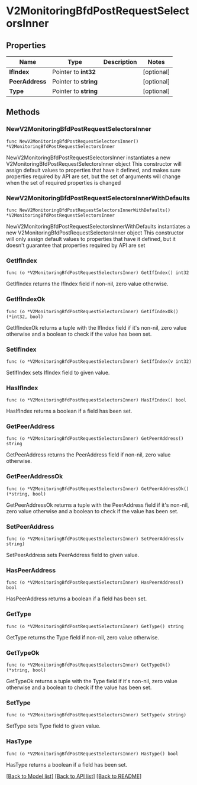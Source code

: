 # V2MonitoringBfdPostRequestSelectorsInner

## Properties

Name | Type | Description | Notes
------------ | ------------- | ------------- | -------------
**IfIndex** | Pointer to **int32** |  | [optional] 
**PeerAddress** | Pointer to **string** |  | [optional] 
**Type** | Pointer to **string** |  | [optional] 

## Methods

### NewV2MonitoringBfdPostRequestSelectorsInner

`func NewV2MonitoringBfdPostRequestSelectorsInner() *V2MonitoringBfdPostRequestSelectorsInner`

NewV2MonitoringBfdPostRequestSelectorsInner instantiates a new V2MonitoringBfdPostRequestSelectorsInner object
This constructor will assign default values to properties that have it defined,
and makes sure properties required by API are set, but the set of arguments
will change when the set of required properties is changed

### NewV2MonitoringBfdPostRequestSelectorsInnerWithDefaults

`func NewV2MonitoringBfdPostRequestSelectorsInnerWithDefaults() *V2MonitoringBfdPostRequestSelectorsInner`

NewV2MonitoringBfdPostRequestSelectorsInnerWithDefaults instantiates a new V2MonitoringBfdPostRequestSelectorsInner object
This constructor will only assign default values to properties that have it defined,
but it doesn't guarantee that properties required by API are set

### GetIfIndex

`func (o *V2MonitoringBfdPostRequestSelectorsInner) GetIfIndex() int32`

GetIfIndex returns the IfIndex field if non-nil, zero value otherwise.

### GetIfIndexOk

`func (o *V2MonitoringBfdPostRequestSelectorsInner) GetIfIndexOk() (*int32, bool)`

GetIfIndexOk returns a tuple with the IfIndex field if it's non-nil, zero value otherwise
and a boolean to check if the value has been set.

### SetIfIndex

`func (o *V2MonitoringBfdPostRequestSelectorsInner) SetIfIndex(v int32)`

SetIfIndex sets IfIndex field to given value.

### HasIfIndex

`func (o *V2MonitoringBfdPostRequestSelectorsInner) HasIfIndex() bool`

HasIfIndex returns a boolean if a field has been set.

### GetPeerAddress

`func (o *V2MonitoringBfdPostRequestSelectorsInner) GetPeerAddress() string`

GetPeerAddress returns the PeerAddress field if non-nil, zero value otherwise.

### GetPeerAddressOk

`func (o *V2MonitoringBfdPostRequestSelectorsInner) GetPeerAddressOk() (*string, bool)`

GetPeerAddressOk returns a tuple with the PeerAddress field if it's non-nil, zero value otherwise
and a boolean to check if the value has been set.

### SetPeerAddress

`func (o *V2MonitoringBfdPostRequestSelectorsInner) SetPeerAddress(v string)`

SetPeerAddress sets PeerAddress field to given value.

### HasPeerAddress

`func (o *V2MonitoringBfdPostRequestSelectorsInner) HasPeerAddress() bool`

HasPeerAddress returns a boolean if a field has been set.

### GetType

`func (o *V2MonitoringBfdPostRequestSelectorsInner) GetType() string`

GetType returns the Type field if non-nil, zero value otherwise.

### GetTypeOk

`func (o *V2MonitoringBfdPostRequestSelectorsInner) GetTypeOk() (*string, bool)`

GetTypeOk returns a tuple with the Type field if it's non-nil, zero value otherwise
and a boolean to check if the value has been set.

### SetType

`func (o *V2MonitoringBfdPostRequestSelectorsInner) SetType(v string)`

SetType sets Type field to given value.

### HasType

`func (o *V2MonitoringBfdPostRequestSelectorsInner) HasType() bool`

HasType returns a boolean if a field has been set.


[[Back to Model list]](../README.md#documentation-for-models) [[Back to API list]](../README.md#documentation-for-api-endpoints) [[Back to README]](../README.md)


